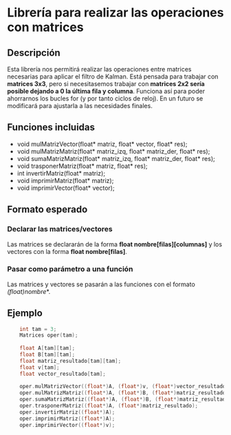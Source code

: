 # Librería para realizar las operaciones con matrices

## Descripción
 Esta librería nos permitirá realizar las operaciones entre matrices necesarias para aplicar el filtro de Kalman. Está pensada para trabajar con **matrices 3x3**, pero si necesitasemos trabajar con **matrices 2x2 sería posible dejando a 0 la última fila y columna**. Funciona así para poder ahorrarnos los bucles for (y por tanto ciclos de reloj). En un futuro se modificará para ajustarla a las necesidades finales.

## Funciones incluidas
* void mulMatrizVector(float* matriz, float* vector, float* res);
* void mulMatrizMatriz(float* matriz_izq, float* matriz_der, float* res);
* void sumaMatrizMatriz(float* matriz_izq, float* matriz_der, float* res);
* void trasponerMatriz(float* matriz, float* res);
* int invertirMatriz(float* matriz);
* void imprimirMatriz(float* matriz);
* void imprimirVector(float* vector);

## Formato esperado
### Declarar las matrices/vectores
 Las matrices se declararán de la forma **float nombre[filas][columnas]** y los vectores con la forma **float nombre[filas]**.

### Pasar como parámetro a una función
 Las matrices y vectores se pasarán a las funciones con el formato **(float*)nombre**.

## Ejemplo

```c++
    int tam = 3;
    Matrices oper(tam);
    
    float A[tam][tam];
    float B[tam][tam];
    float matriz_resultado[tam][tam];
    float v[tam];
    float vector_resultado[tam];
    
    oper.mulMatrizVector((float*)A, (float*)v, (float*)vector_resultado);
    oper.mulMatrizMatriz((float*)A, (float*)B, (float*)matriz_resultado);
    oper.sumaMatrizMatriz((float*)A, (float*)B, (float*)matriz_resultado);
    oper.trasponerMatriz((float*)A, (float*)matriz_resultado);
    oper.invertirMatriz((float*)A);
    oper.imprimirMatriz((float*)A);
    oper.imprimirVector((float*)v);
```
